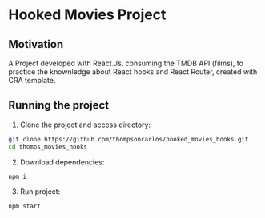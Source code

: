 # Hooked Movies Project

## Motivation
A Project developed with React.Js, consuming the TMDB API (films), to practice the knownledge about React hooks and React Router, created with CRA template.

## Running the project

1. Clone the project and access directory:
```bash
git clone https://github.com/thompsoncarlos/hooked_movies_hooks.git
cd thomps_movies_hooks
```
2. Download dependencies:
```
npm i
```

3. Run project:
```
npm start  
```
